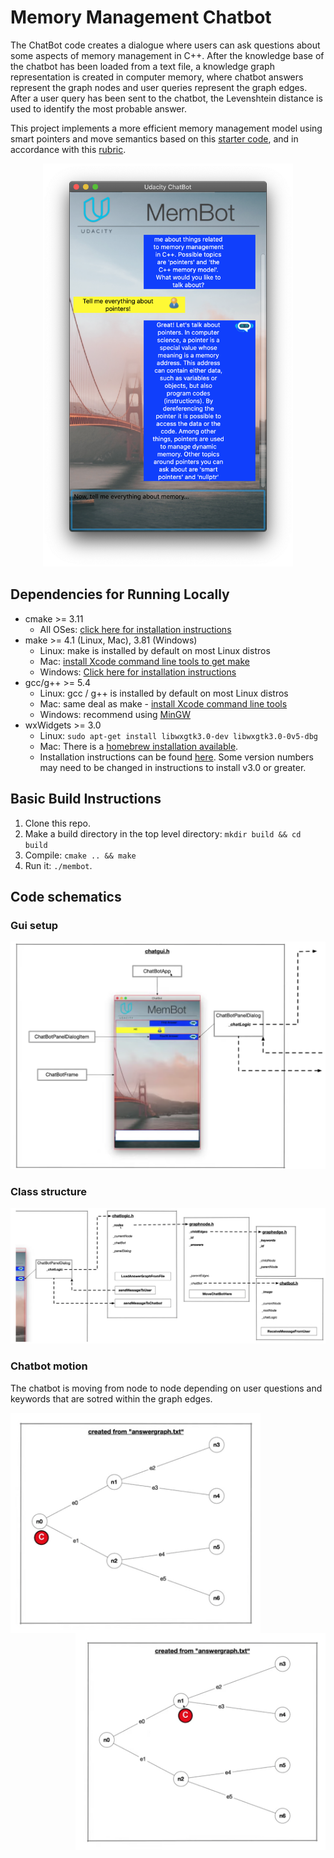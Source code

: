 # Memory Management Chatbot

The ChatBot code creates a dialogue where users can ask questions about some aspects of memory management in C++. After the knowledge base of the chatbot has been loaded from a text file, a knowledge graph representation is created in computer memory, where chatbot answers represent the graph nodes and user queries represent the graph edges. After a user query has been sent to the chatbot, the Levenshtein distance is used to identify the most probable answer.

This project implements a more efficient memory management model using smart pointers and move semantics based on this [starter code](https://github.com/udacity/CppND-Memory-Management-Chatbot), and in accordance with this [rubric](https://review.udacity.com/#!/rubrics/2687/view).

<p align="center">
  <img src="images/membot_running.png" width="400"/>
</p>

## Dependencies for Running Locally
* cmake >= 3.11
  * All OSes: [click here for installation instructions](https://cmake.org/install/)
* make >= 4.1 (Linux, Mac), 3.81 (Windows)
  * Linux: make is installed by default on most Linux distros
  * Mac: [install Xcode command line tools to get make](https://developer.apple.com/xcode/features/)
  * Windows: [Click here for installation instructions](http://gnuwin32.sourceforge.net/packages/make.htm)
* gcc/g++ >= 5.4
  * Linux: gcc / g++ is installed by default on most Linux distros
  * Mac: same deal as make - [install Xcode command line tools](https://developer.apple.com/xcode/features/)
  * Windows: recommend using [MinGW](http://www.mingw.org/)
* wxWidgets >= 3.0
  * Linux: `sudo apt-get install libwxgtk3.0-dev libwxgtk3.0-0v5-dbg`
  * Mac: There is a [homebrew installation available](https://formulae.brew.sh/formula/wxmac).
  * Installation instructions can be found [here](https://wiki.wxwidgets.org/Install). Some version numbers may need to be changed in instructions to install v3.0 or greater.

## Basic Build Instructions

1. Clone this repo.
2. Make a build directory in the top level directory: `mkdir build && cd build`
3. Compile: `cmake .. && make`
4. Run it: `./membot`.

## Code schematics

### Gui setup
<p align="center">
  <img src="images/schematic_1.png" width="600"/>
</p>

### Class structure
<p align="center">
  <img src="images/schematic_2.png" width="1000"/>
</p>

### Chatbot motion

The chatbot is moving from node to node depending on user questions and keywords that are sotred within the graph edges.

<div>
  <img align="left" src="images/chatbot_1.png" width="400"/>
  <img align="right" src="images/chatbot_2.png" width="400"/>
</div>